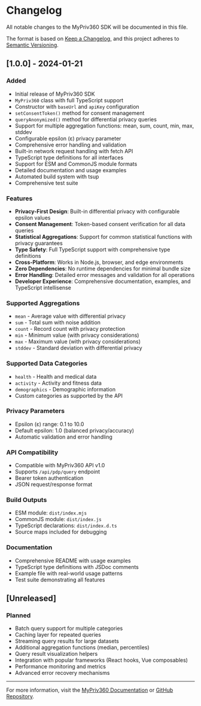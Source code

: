 # Changelog

All notable changes to the MyPriv360 SDK will be documented in this file.

The format is based on [Keep a Changelog](https://keepachangelog.com/en/1.0.0/),
and this project adheres to [Semantic Versioning](https://semver.org/spec/v2.0.0.html).

## [1.0.0] - 2024-01-21

### Added
- Initial release of MyPriv360 SDK
- `MyPriv360` class with full TypeScript support
- Constructor with `baseUrl` and `apiKey` configuration
- `setConsentToken()` method for consent management
- `queryAnonymized()` method for differential privacy queries
- Support for multiple aggregation functions: mean, sum, count, min, max, stddev
- Configurable epsilon (ε) privacy parameter
- Comprehensive error handling and validation
- Built-in network request handling with fetch API
- TypeScript type definitions for all interfaces
- Support for ESM and CommonJS module formats
- Detailed documentation and usage examples
- Automated build system with tsup
- Comprehensive test suite

### Features
- **Privacy-First Design**: Built-in differential privacy with configurable epsilon values
- **Consent Management**: Token-based consent verification for all data queries
- **Statistical Aggregations**: Support for common statistical functions with privacy guarantees
- **Type Safety**: Full TypeScript support with comprehensive type definitions
- **Cross-Platform**: Works in Node.js, browser, and edge environments
- **Zero Dependencies**: No runtime dependencies for minimal bundle size
- **Error Handling**: Detailed error messages and validation for all operations
- **Developer Experience**: Comprehensive documentation, examples, and TypeScript intellisense

### Supported Aggregations
- `mean` - Average value with differential privacy
- `sum` - Total sum with noise addition
- `count` - Record count with privacy protection
- `min` - Minimum value (with privacy considerations)
- `max` - Maximum value (with privacy considerations)
- `stddev` - Standard deviation with differential privacy

### Supported Data Categories
- `health` - Health and medical data
- `activity` - Activity and fitness data
- `demographics` - Demographic information
- Custom categories as supported by the API

### Privacy Parameters
- Epsilon (ε) range: 0.1 to 10.0
- Default epsilon: 1.0 (balanced privacy/accuracy)
- Automatic validation and error handling

### API Compatibility
- Compatible with MyPriv360 API v1.0
- Supports `/api/pdp/query` endpoint
- Bearer token authentication
- JSON request/response format

### Build Outputs
- ESM module: `dist/index.mjs`
- CommonJS module: `dist/index.js`
- TypeScript declarations: `dist/index.d.ts`
- Source maps included for debugging

### Documentation
- Comprehensive README with usage examples
- TypeScript type definitions with JSDoc comments
- Example file with real-world usage patterns
- Test suite demonstrating all features

## [Unreleased]

### Planned
- Batch query support for multiple categories
- Caching layer for repeated queries
- Streaming query results for large datasets
- Additional aggregation functions (median, percentiles)
- Query result visualization helpers
- Integration with popular frameworks (React hooks, Vue composables)
- Performance monitoring and metrics
- Advanced error recovery mechanisms

---

For more information, visit the [MyPriv360 Documentation](https://docs.mypriv360.com) or [GitHub Repository](https://github.com/mypriv360/sdk).